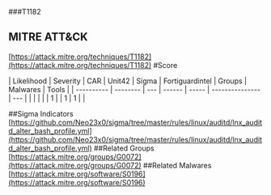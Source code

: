 ###T1182
## MITRE ATT&CK
[https://attack.mitre.org/techniques/T1182](https://attack.mitre.org/techniques/T1182)
#Score

| Likelihood | Severity | CAR | Unit42 | Sigma | Fortiguardintel | Groups | Malwares | Tools |
| ---------- | -------- | --- | ------ | ----- | --------------- | ---  |
 |   |   |   |   | 1 |   | 1 | 1 |   |

##Sigma Indicators
[https://github.com/Neo23x0/sigma/tree/master/rules/linux/auditd/lnx_auditd_alter_bash_profile.yml](https://github.com/Neo23x0/sigma/tree/master/rules/linux/auditd/lnx_auditd_alter_bash_profile.yml)
[]()
##Related Groups
[https://attack.mitre.org/groups/G0072](https://attack.mitre.org/groups/G0072)
[]()
##Related Malwares
[https://attack.mitre.org/software/S0196](https://attack.mitre.org/software/S0196)
[]()
